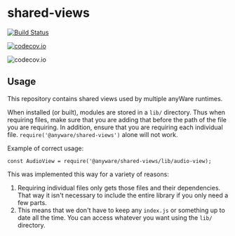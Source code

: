 # shared-views

[![Build Status](https://travis-ci.org/anyWareSculpture/shared-views.svg?branch=master)](https://travis-ci.org/anyWareSculpture/shared-views)

[![codecov.io](http://codecov.io/github/anyWareSculpture/shared-views/coverage.svg?branch=master)](http://codecov.io/github/anyWareSculpture/shared-views?branch=master)

![codecov.io](http://codecov.io/github/anyWareSculpture/shared-views/branch.svg?branch=master)

## Usage

This repository contains shared views used by multiple anyWare runtimes.

When installed (or built), modules are stored in a `lib/` directory. Thus when requiring files, make sure that you are adding that before the path of the file you are requiring. In addition, ensure that you are requiring each individual file. `require('@anyware/shared-views')` alone will not work.

Example of correct usage:

    const AudioView = require('@anyware/shared-views/lib/audio-view);

This was implemented this way for a variety of reasons:

1. Requiring individual files only gets those files and their dependencies. That way it isn't necessary to include the entire library if you only need a few parts.
2. This means that we don't have to keep any `index.js` or something up to date all the time. You can access whatever you want using the `lib/` directory.

